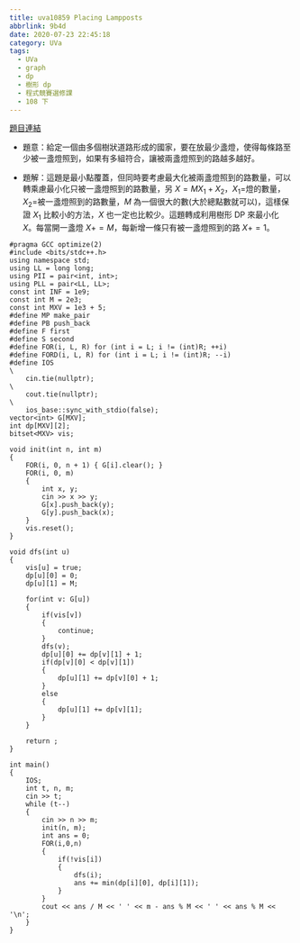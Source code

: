 ```yaml
---
title: uva10859 Placing Lampposts
abbrlink: 9b4d
date: 2020-07-23 22:45:18
category: UVa
tags:
  - UVa
  - graph
  - dp
  - 樹形 dp
  - 程式競賽選修課
  - 108 下
---
```

[題目連結](https://onlinejudge.org/index.php?option=onlinejudge&Itemid=8&page=show_problem&problem=1800)
* 題意：給定一個由多個樹狀道路形成的國家，要在放最少盞燈，使得每條路至少被一盞燈照到，如果有多組符合，讓被兩盞燈照到的路越多越好。
<!-- more -->
* 題解：這題是最小點覆蓋，但同時要考慮最大化被兩盞燈照到的路數量，可以轉乘慮最小化只被一盞燈照到的路數量，另 $X=MX_1+X_2$，$X_1=$燈的數量，$X_2=$被一盞燈照到的路數量，$M$ 為一個很大的數(大於總點數就可以)，這樣保證 $X_1$ 比較小的方法，$X$ 也一定也比較少。這題轉成利用樹形 DP 來最小化 $X$。每當開一盞燈 $X+=M$，每新增一條只有被一盞燈照到的路 $X+=1$。

```cpp=
#pragma GCC optimize(2)
#include <bits/stdc++.h>
using namespace std;
using LL = long long;
using PII = pair<int, int>;
using PLL = pair<LL, LL>;
const int INF = 1e9;
const int M = 2e3;
const int MXV = 1e3 + 5;
#define MP make_pair
#define PB push_back
#define F first
#define S second
#define FOR(i, L, R) for (int i = L; i != (int)R; ++i)
#define FORD(i, L, R) for (int i = L; i != (int)R; --i)
#define IOS                                                                    \
    cin.tie(nullptr);                                                          \
    cout.tie(nullptr);                                                         \
    ios_base::sync_with_stdio(false);
vector<int> G[MXV];
int dp[MXV][2];
bitset<MXV> vis;

void init(int n, int m)
{
    FOR(i, 0, n + 1) { G[i].clear(); }
    FOR(i, 0, m)
    {
        int x, y;
        cin >> x >> y;
        G[x].push_back(y);
        G[y].push_back(x);
    }
    vis.reset();
}

void dfs(int u)
{
    vis[u] = true;
    dp[u][0] = 0;
    dp[u][1] = M;

    for(int v: G[u])
    {
        if(vis[v])
        {
            continue;
        }
        dfs(v);
        dp[u][0] += dp[v][1] + 1;
        if(dp[v][0] < dp[v][1])
        {
            dp[u][1] += dp[v][0] + 1;
        }
        else
        {
            dp[u][1] += dp[v][1];
        }
    }

    return ;
}

int main()
{
    IOS;
    int t, n, m;
    cin >> t;
    while (t--)
    {
        cin >> n >> m;
        init(n, m);
        int ans = 0;
        FOR(i,0,n)
        {
            if(!vis[i])
            {
                dfs(i);
                ans += min(dp[i][0], dp[i][1]);
            }
        }
        cout << ans / M << ' ' << m - ans % M << ' ' << ans % M << '\n';
    }
}
```